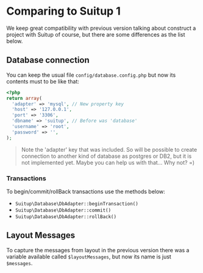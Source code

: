 # Comparing to Suitup 1

We keep great compatibility with previous version talking about construct a project with Suitup of course, but there are
some differences as the list below. 

## Database connection
You can keep the usual file `config/database.config.php` but now its contents must to be like that:

```php
<?php
return array(
  'adapter' => 'mysql', // New property key
  'host' => '127.0.0.1',
  'port' => '3306',
  'dbname' => 'suitup', // Before was 'database'
  'username' => 'root',
  'password' => '',
);
```

  > Note the 'adapter' key that was included. So will be possible to create connection to
  another kind of database as postgres or DB2, but it is not implemented yet.
  Maybe you can help us with that... Why not? =)

### Transactions

To begin/commit/rollBack transactions use the methods below:

  - `Suitup\Database\DbAdapter::beginTransaction()`
  - `Suitup\Database\DbAdapter::commit()`
  - `Suitup\Database\DbAdapter::rollBack()`
  
## Layout Messages

To capture the messages from layout in the previous version there was a variable available called `$layoutMessages`, but
now its name is just `$messages`.

  

